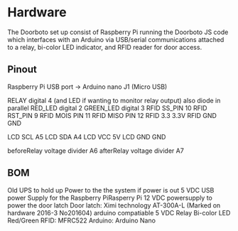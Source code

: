 # Hardware

The Doorboto set up consist of  Raspberry Pi running the Doorboto JS code which interfaces with an Arduino via USB/serial communications attached to a relay, bi-color LED indicator, and RFID reader for door access.

## Pinout

Raspberry Pi USB port -> Arduino nano J1 (Micro USB)
 
RELAY digital 4 (and LED if wanting to monitor relay output) also diode in parallel
RED_LED digital 2
GREEN_LED digital 3
RFID SS_PIN    10
RFID RST_PIN   9
RFID MOIS PIN 11
RFID MISO PIN 12
RFID 3.3 3.3V
RFID GND GND

LCD SCL A5
LCD SDA A4
LCD VCC 5V
LCD GND GND

beforeRelay voltage divider A6
afterRelay  voltage divider A7


## BOM
Old UPS to hold up Power to the the system if power is out
5 VDC USB power Supply for the Raspberry PiRasperry Pi 
12 VDC powersupply to power the door latch
Door latch: Ximi technology AT-300A-L (Marked on hardware 2016-3 No201604)
arduino compatiable 5 VDC Relay
Bi-color LED  Red/Green
RFID: MFRC522
Arduino: Arduino Nano
